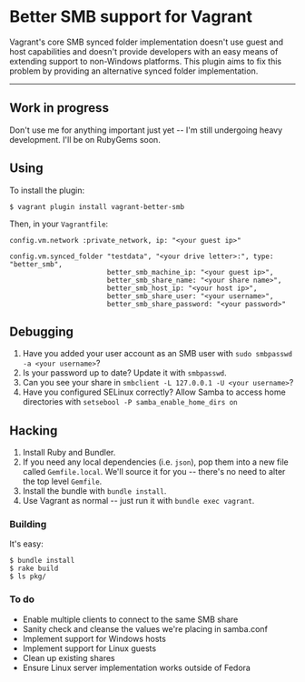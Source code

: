 # Better SMB support for Vagrant

Vagrant's core SMB synced folder implementation doesn't use guest and host
capabilities and doesn't provide developers with an easy means of extending
support to non-Windows platforms. This plugin aims to fix this problem by
providing an alternative synced folder implementation.

* * *

## Work in progress

Don't use me for anything important just yet -- I'm still undergoing heavy
development. I'll be on RubyGems soon.

## Using

To install the plugin:

    $ vagrant plugin install vagrant-better-smb

Then, in your ```Vagrantfile```:

    config.vm.network :private_network, ip: "<your guest ip>"

    config.vm.synced_folder "testdata", "<your drive letter>:", type: "better_smb",
                            better_smb_machine_ip: "<your guest ip>",
                            better_smb_share_name: "<your share name>",
                            better_smb_host_ip: "<your host ip>",
                            better_smb_share_user: "<your username>",
                            better_smb_share_password: "<your password>"

## Debugging

1. Have you added your user account as an SMB user with
   ```sudo smbpasswd -a <your username>```?
2. Is your password up to date? Update it with ```smbpasswd```.
3. Can you see your share in ```smbclient -L 127.0.0.1 -U <your username>```?
4. Have you configured SELinux correctly? Allow Samba to access home directories
   with ```setsebool -P samba_enable_home_dirs on```

## Hacking

1. Install Ruby and Bundler.
2. If you need any local dependencies (i.e. ```json```), pop them into a new
   file called ```Gemfile.local```. We'll source it for you -- there's no need
   to alter the top level ```Gemfile```.
3. Install the bundle with ```bundle install```.
4. Use Vagrant as normal -- just run it with ```bundle exec vagrant```.

### Building

It's easy:

    $ bundle install
    $ rake build
    $ ls pkg/

### To do

* Enable multiple clients to connect to the same SMB share
* Sanity check and cleanse the values we're placing in samba.conf
* Implement support for Windows hosts
* Implement support for Linux guests
* Clean up existing shares
* Ensure Linux server implementation works outside of Fedora
